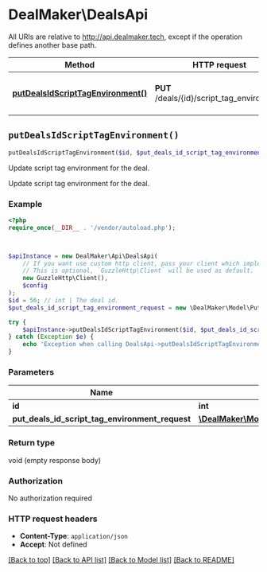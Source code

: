 # DealMaker\DealsApi

All URIs are relative to http://api.dealmaker.tech, except if the operation defines another base path.

| Method | HTTP request | Description |
| ------------- | ------------- | ------------- |
| [**putDealsIdScriptTagEnvironment()**](DealsApi.md#putDealsIdScriptTagEnvironment) | **PUT** /deals/{id}/script_tag_environment | Update script tag environment for the deal. |


## `putDealsIdScriptTagEnvironment()`

```php
putDealsIdScriptTagEnvironment($id, $put_deals_id_script_tag_environment_request)
```

Update script tag environment for the deal.

Update script tag environment for the deal.

### Example

```php
<?php
require_once(__DIR__ . '/vendor/autoload.php');



$apiInstance = new DealMaker\Api\DealsApi(
    // If you want use custom http client, pass your client which implements `GuzzleHttp\ClientInterface`.
    // This is optional, `GuzzleHttp\Client` will be used as default.
    new GuzzleHttp\Client(),
    $config
);
$id = 56; // int | The deal id.
$put_deals_id_script_tag_environment_request = new \DealMaker\Model\PutDealsIdScriptTagEnvironmentRequest(); // \DealMaker\Model\PutDealsIdScriptTagEnvironmentRequest

try {
    $apiInstance->putDealsIdScriptTagEnvironment($id, $put_deals_id_script_tag_environment_request);
} catch (Exception $e) {
    echo 'Exception when calling DealsApi->putDealsIdScriptTagEnvironment: ', $e->getMessage(), PHP_EOL;
}
```

### Parameters

| Name | Type | Description  | Notes |
| ------------- | ------------- | ------------- | ------------- |
| **id** | **int**| The deal id. | |
| **put_deals_id_script_tag_environment_request** | [**\DealMaker\Model\PutDealsIdScriptTagEnvironmentRequest**](../Model/PutDealsIdScriptTagEnvironmentRequest.md)|  | |

### Return type

void (empty response body)

### Authorization

No authorization required

### HTTP request headers

- **Content-Type**: `application/json`
- **Accept**: Not defined

[[Back to top]](#) [[Back to API list]](../../README.md#endpoints)
[[Back to Model list]](../../README.md#models)
[[Back to README]](../../README.md)
